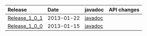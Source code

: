 | Release | Date | javadoc | API changes |
|:--------|:-----|:--------|:------------|
| [Release\_1\_0\_1](Release_1_0_1.md) | 2013-01-22 | [javadoc](http://code.google.com/p/aic-expresso/downloads/detail?name=aic-expresso-1.0.1-javadoc.jar) |             |
| [Release\_1\_0\_0](Release_1_0_0.md) | 2013-01-15 | [javadoc](http://code.google.com/p/aic-expresso/downloads/detail?name=aic-expresso-1.0.0-javadoc.jar) |             |